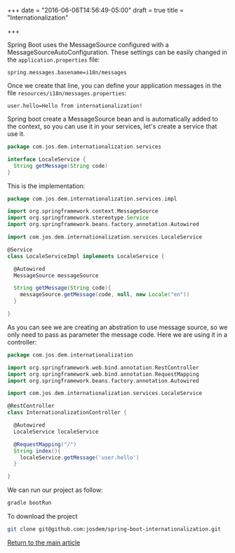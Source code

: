 +++
date = "2016-06-06T14:56:49-05:00"
draft = true
title = "Internationalization"

+++

Spring Boot uses the MessageSource configured with a MessageSourceAutoConfiguration. These settings can be easily changed in the `application.properties` file:

```
spring.messages.basename=i18n/messages
```

Once we create that line, you can define your application messages in the file `resources/i18n/messages.properties`:

```
user.hello=Hello from internationalization!
```

Spring boot create a MessageSource bean and is automatically added to the context, so you can use it in your services, let's create a service that use it.

```groovy
package com.jos.dem.internationalization.services

interface LocaleService {
  String getMessage(String code)
}
```

This is the implementation:

```groovy
package com.jos.dem.internationalization.services.impl

import org.springframework.context.MessageSource
import org.springframework.stereotype.Service
import org.springframework.beans.factory.annotation.Autowired

import com.jos.dem.internationalization.services.LocaleService

@Service
class LocaleServiceImpl implements LocaleService {

  @Autowired
  MessageSource messageSource

  String getMessage(String code){
    messageSource.getMessage(code, null, new Locale("en"))
  }

}
```

As you can see we are creating an abstration to use message source, so we only need to pass as parameter the message code. Here we are using it in a controller:

```groovy
package com.jos.dem.internationalization

import org.springframework.web.bind.annotation.RestController
import org.springframework.web.bind.annotation.RequestMapping
import org.springframework.beans.factory.annotation.Autowired

import com.jos.dem.internationalization.services.LocaleService

@RestController
class InternationalizationController {

  @Autowired
  LocaleService localeService

  @RequestMapping("/")
  String index(){
    localeService.getMessage('user.hello')
  }

}
```

We can run our project as follow:

```bash
gradle bootRun
```

To download the project

```bash
git clone git@github.com:josdem/spring-boot-internationalization.git
```

[Return to the main article](/techtalk/spring)

